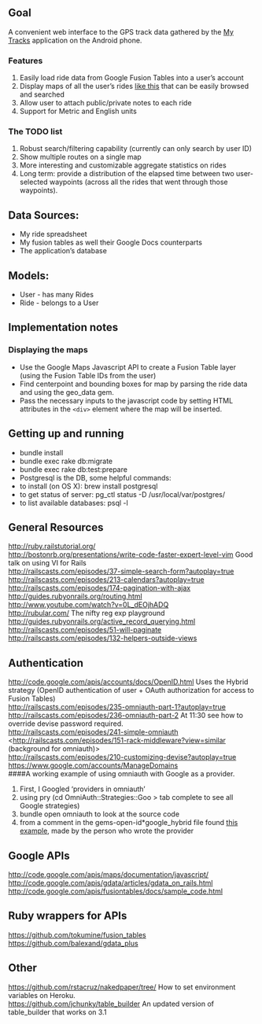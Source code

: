 ## Goal
A convenient web interface to the GPS track data gathered by the [My Tracks](http://mytracks.appspot.com/) application on the Android phone.  

### Features
1. Easily load ride data from Google Fusion Tables into a user’s account
2. Display maps of all the user’s rides [like this](http://maps.google.com/maps/ms?msa=0&msid=216635579959815109659.0004acea80b8bb4f5d6db) that can be easily browsed and searched
3. Allow user to attach public/private notes to each ride
4. Support for Metric and English units


### The TODO list
1. Robust search/filtering capability (currently can only search by user ID)
2. Show multiple routes on a single map
3. More interesting and customizable aggregate statistics on rides
4. Long term: provide a distribution of the elapsed time between two user-selected waypoints (across all the rides that went through those waypoints).  


## Data Sources:
- My ride spreadsheet
- My fusion tables as well their Google Docs counterparts
- The application’s database

## Models:
- User - has many Rides
- Ride - belongs to a User

## Implementation notes
### Displaying the maps
- Use the Google Maps Javascript API to create a Fusion Table layer (using the Fusion Table IDs from the user)
- Find centerpoint and bounding boxes for map by parsing the ride data and using the geo\_data gem.
- Pass the necessary inputs to the javascript code by setting HTML attributes in the `<div>` element where the map will be inserted.

## Getting up and running
- bundle install
- bundle exec rake db:migrate
- bundle exec rake db:test:prepare
- Postgresql is the DB, some helpful commands:
- to install (on OS X): brew install postgresql
- to get status of server: pg\_ctl status -D /usr/local/var/postgres/
- to list available databases: psql -l

## General Resources ##
<http://ruby.railstutorial.org/>  
<http://bostonrb.org/presentations/write-code-faster-expert-level-vim> Good talk on using VI for Rails  
<http://railscasts.com/episodes/37-simple-search-form?autoplay=true>  
<http://railscasts.com/episodes/213-calendars?autoplay=true>  
<http://railscasts.com/episodes/174-pagination-with-ajax>  
<http://guides.rubyonrails.org/routing.html>  
<http://www.youtube.com/watch?v=0L_dEOjhADQ>  
<http://rubular.com/> The nifty reg exp playground  
<http://guides.rubyonrails.org/active_record_querying.html>  
<http://railscasts.com/episodes/51-will-paginate>  
<http://railscasts.com/episodes/132-helpers-outside-views>  

## Authentication
<http://code.google.com/apis/accounts/docs/OpenID.html> Uses the Hybrid strategy (OpenID authentication of user + OAuth authorization for access to Fusion Tables)  
<http://railscasts.com/episodes/235-omniauth-part-1?autoplay=true>  
<http://railscasts.com/episodes/236-omniauth-part-2> At 11:30 see how to override devise password required.  
<http://railscasts.com/episodes/241-simple-omniauth>
<http://railscasts.com/episodes/151-rack-middleware?view=similar (background for omniauth)>  
<http://railscasts.com/episodes/210-customizing-devise?autoplay=true>  
<https://www.google.com/accounts/ManageDomains>  
####A working example of using omniauth with Google as a provider.  
1. First, I Googled ‘providers in omniauth’
2. using pry (cd OmniAuth::Strategies::Goo > tab complete to see all Google strategies)
3. bundle open omniauth to look at the source code
4. from a comment in the gems-open-id\*google\_hybrid file found [this example](https://github.com/boyvanamstel/Google-Hybrid-Omniauth-implementation), made by the person who wrote the provider  

## Google APIs
<http://code.google.com/apis/maps/documentation/javascript/>  
<http://code.google.com/apis/gdata/articles/gdata_on_rails.html>  
<http://code.google.com/apis/fusiontables/docs/sample_code.html>  

## Ruby wrappers for APIs
<https://github.com/tokumine/fusion_tables>  
<https://github.com/balexand/gdata_plus>  

## Other
<https://github.com/rstacruz/nakedpaper/tree/> How to set environment variables on Heroku.  
<https://github.com/jchunky/table_builder> An updated version of table\_builder that works on 3.1  
